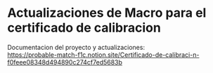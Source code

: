 # Actualizaciones de Macro para el certificado de calibracion 

Documentacion del proyecto y actualizaciones:  
https://probable-match-f1c.notion.site/Certificado-de-calibraci-n-f0feee08348d494890c274cf7ed5683b
